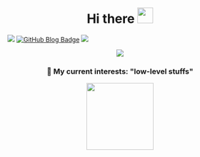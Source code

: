 <h1 align="center">Hi there <img src="https://media.giphy.com/media/hvRJCLFzcasrR4ia7z/giphy.gif" width="35"></h1>
<p align="center">

  <a href="https://github.com/yusekim"><img src="https://img.shields.io/github/followers/yusekim?label=Follow%20me&style=social" /></a>
[![GitHub Blog Badge](https://img.shields.io/badge/Blog-GitHub-blue?style=flat-square&logo=github&logoColor=white)](https://https://yusekim.github.io/)
  <a href="mailto:이메일"><img src="https://img.shields.io/badge/Email-youwin0802%40naver.com-blue?style=flat&logo=gmail"></a>
</p>

<p align="center">
  <img src="https://readme-typing-svg.herokuapp.com?color=%2336BCF7&lines=Welcome+to+my+GitHub+Profile!;">
</p>

<h3 align="center">🌱 My current interests: "low-level stuffs"</h3>




<p align="center">
  <img src="https://github-readme-stats.vercel.app/api?username=yusekim&show_icons=true&theme=radical" height="150"/>

